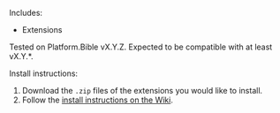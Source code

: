 Includes:

- Extensions

Tested on Platform.Bible vX.Y.Z. Expected to be compatible with at least vX.Y.\*.

Install instructions:

1. Download the `.zip` files of the extensions you would like to install.
2. Follow the [install instructions on the Wiki](https://github.com/paranext/paranext-extension-template/wiki/Debugging-Your-Extension-in-the-Production-Application#running-your-extension-in-an-app).
